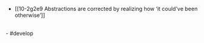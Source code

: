 - [[10-2g2e9 Abstractions are corrected by realizing how ‘it could’ve been otherwise’]]
<br>
- #develop

